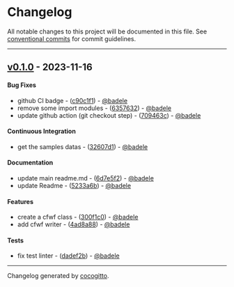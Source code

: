 # Changelog
All notable changes to this project will be documented in this file. See [conventional commits](https://www.conventionalcommits.org/) for commit guidelines.

- - -
## [v0.1.0](https://github.com/badele/nix-projects/compare/1f01928591f654b573da7454d513374f0e99f433..v0.1.0) - 2023-11-16
#### Bug Fixes
- github CI badge - ([c90c1f1](https://github.com/badele/nix-projects/commit/c90c1f1384bf59385d9d9229b7dbc9d271c2d12e)) - [@badele](https://github.com/badele)
- remove some import modules - ([6357632](https://github.com/badele/nix-projects/commit/63576324ed4092053e5c74a9a6fe1cc30d5641ce)) - [@badele](https://github.com/badele)
- update github action (git checkout step) - ([709463c](https://github.com/badele/nix-projects/commit/709463c49ece3f0feee77437626ffc418ec722cf)) - [@badele](https://github.com/badele)
#### Continuous Integration
- get the samples datas - ([32607d1](https://github.com/badele/nix-projects/commit/32607d160cd403ac69b9edff97404661ca2eae32)) - [@badele](https://github.com/badele)
#### Documentation
- update main readme.md - ([6d7e5f2](https://github.com/badele/nix-projects/commit/6d7e5f2eae6cbaa8c75728e67f2a476a724c2a77)) - [@badele](https://github.com/badele)
- update Readme - ([5233a6b](https://github.com/badele/nix-projects/commit/5233a6bf253f9d6322c5ddf9bccc973ab8a6ce20)) - [@badele](https://github.com/badele)
#### Features
- create a cfwf class - ([300f1c0](https://github.com/badele/nix-projects/commit/300f1c0118fec07a1a8ebc9c65f898f76677daff)) - [@badele](https://github.com/badele)
- add cfwf writer - ([4ad8a88](https://github.com/badele/nix-projects/commit/4ad8a88dfcf41aa15a6f01b73b8984f8f8ee72ca)) - [@badele](https://github.com/badele)
#### Tests
- fix test linter - ([dadef2b](https://github.com/badele/nix-projects/commit/dadef2b4b15b0c73944d1dc348fff28d62a8c521)) - [@badele](https://github.com/badele)

- - -

Changelog generated by [cocogitto](https://github.com/cocogitto/cocogitto).